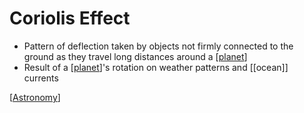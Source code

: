 # Coriolis Effect

- Pattern of deflection taken by objects not firmly connected to the ground as they travel long distances around a [[planet]]
- Result of a [[planet]]'s rotation on weather patterns and [[ocean]] currents

[[Astronomy]]

[//begin]: # "Autogenerated link references for markdown compatibility"
[planet]: planet "Planet"
[Astronomy]: astronomy "Astronomy"
[//end]: # "Autogenerated link references"